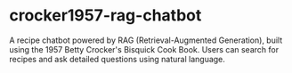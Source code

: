 # crocker1957-rag-chatbot
A recipe chatbot powered by RAG (Retrieval-Augmented Generation), built using the 1957 Betty Crocker's Bisquick Cook Book. Users can search for recipes and ask detailed questions using natural language.
